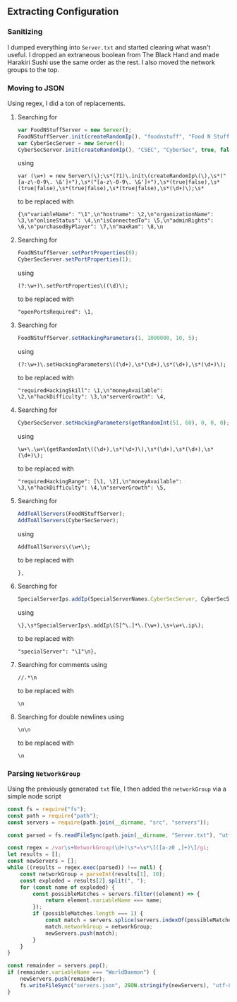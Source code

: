 ## Extracting Configuration
### Sanitizing

I dumped everything into `Server.txt` and started clearing what wasn't useful. I dropped an extraneous boolean from The Black Hand and made Harakiri Sushi use the same order as the rest. I also moved the network groups to the top.

### Moving to JSON
Using regex, I did a ton of replacements.

1. Searching for
    ```javascript
    var FoodNStuffServer = new Server();
    FoodNStuffServer.init(createRandomIp(), "foodnstuff", "Food N Stuff Supermarket", true, false, false, false, 4);
    var CyberSecServer = new Server();
    CyberSecServer.init(createRandomIp(), "CSEC", "CyberSec", true, false, false, false, 0);
    ```
    using
    ```regex
    var (\w+) = new Server\(\);\s*(?1)\.init\(createRandomIp\(\),\s*("[a-z\-0-9\. \&']+"),\s*("[a-z\-0-9\. \&']+"),\s*(true|false),\s*(true|false),\s*(true|false),\s*(true|false),\s*(\d+)\);\s*
    ```
    to be replaced with
    ```regex
    {\n"variableName": "\1",\n"hostname": \2,\n"organizationName": \3,\n"onlineStatus": \4,\n"isConnectedTo": \5,\n"adminRights": \6,\n"purchasedByPlayer": \7,\n"maxRam": \8,\n
    ```
2. Searching for
    ```javascript
    FoodNStuffServer.setPortProperties(0);
    CyberSecServer.setPortProperties(1);
    ```
    using
    ```
    (?:\w+)\.setPortProperties\((\d)\);
    ```
    to be replaced with
    ```
    "openPortsRequired": \1,
    ```
3. Searching for
    ```javascript
    FoodNStuffServer.setHackingParameters(1, 1000000, 10, 5);
    ```
    using
    ```regex
    (?:\w+)\.setHackingParameters\((\d+),\s*(\d+),\s*(\d+),\s*(\d+)\);
    ```
    to be replaced with
    ```regex
    "requiredHackingSkill": \1,\n"moneyAvailable": \2,\n"hackDifficulty": \3,\n"serverGrowth": \4,
    ```
4. Searching for
    ```javascript
    CyberSecServer.setHackingParameters(getRandomInt(51, 60), 0, 0, 0);
    ```
    using
    ```regex
    \w+\.\w+\(getRandomInt\((\d+),\s*(\d+)\),\s*(\d+),\s*(\d+),\s*(\d+)\);
    ```
    to be replaced with
    ```regex
    "requiredHackingRange": [\1, \2],\n"moneyAvailable": \3,\n"hackDifficulty": \4,\n"serverGrowth": \5,
    ```
5. Searching for
    ```javascript
    AddToAllServers(FoodNStuffServer);
    AddToAllServers(CyberSecServer);
    ```
    using
    ```regex
    AddToAllServers\(\w+\);
    ```
    to be replaced with
    ```regex
    },
    ```
6. Searching for
    ```javascript
    SpecialServerIps.addIp(SpecialServerNames.CyberSecServer, CyberSecServer.ip);
    ```
    using
    ```regex
    \},\s*SpecialServerIps\.addIp\(S[^\.]*\.(\w+),\s+\w+\.ip\);
    ```
    to be replaced with
    ```regex
    "specialServer": "\1"\n},
    ```
7. Searching for comments using
    ```regex
    //.*\n
    ```
    to be replaced with
    ```regex
    \n
    ```
8. Searching for double newlines using
    ```regex
    \n\n
    ```
    to be replaced with
    ```regex
    \n
    ```

### Parsing `NetworkGroup`
Using the previously generated `txt` file, I then added the `networkGroup` via a simple node script
```javascript
const fs = require("fs");
const path = require("path");
const servers = require(path.join(__dirname, "src", "servers"));

const parsed = fs.readFileSync(path.join(__dirname, "Server.txt"), "utf-8");

const regex = /var\s+NetworkGroup(\d+)\s*=\s*\[([a-z0 ,]+)\]/gi;
let results = [];
const newServers = [];
while ((results = regex.exec(parsed)) !== null) {
    const networkGroup = parseInt(results[1], 10);
    const exploded = results[2].split(", ");
    for (const name of exploded) {
        const possibleMatches = servers.filter((element) => {
            return element.variableName === name;
        });
        if (possibleMatches.length === 1) {
            const match = servers.splice(servers.indexOf(possibleMatches[0]), 1)[0];
            match.networkGroup = networkGroup;
            newServers.push(match);
        }
    }
}

const remainder = servers.pop();
if (remainder.variableName === "WorldDaemon") {
    newServers.push(remainder);
    fs.writeFileSync("servers.json", JSON.stringify(newServers), "utf-8");
}

```

